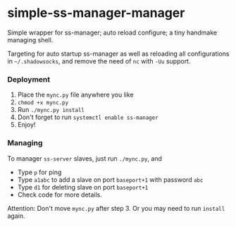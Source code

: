 # simple-ss-manager-manager
Simple wrapper for ss-manager; auto reload configure; a tiny handmake managing shell.

Targeting for auto startup ss-manager as well as reloading all configurations in `~/.shadowsocks`, and remove the need of `nc` with `-Uu` support.

### Deployment

1. Place the `mync.py` file anywhere you like
2. `chmod +x mync.py`
3. Run `./mync.py install`
4. Don't forget to run `systemctl enable ss-manager`
5. Enjoy!


### Managing

To manager `ss-server` slaves, just run `./mync.py`, and
 - Type `p` for ping
 - Type `a1abc` to add a slave on port `baseport+1` with password `abc`
 - Type `d1` for deleting slave on port `baseport+1`
 - Check code for more details.

Attention: Don't move `mync.py` after step 3. Or you may need to run `install` again.

